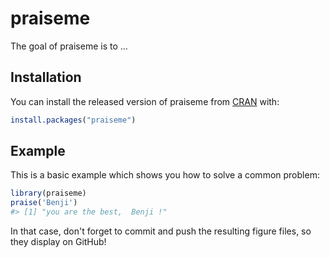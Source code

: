 
<!-- README.md is generated from README.Rmd. Please edit that file -->
praiseme
========

The goal of praiseme is to ...

Installation
------------

You can install the released version of praiseme from [CRAN](https://CRAN.R-project.org) with:

``` r
install.packages("praiseme")
```

Example
-------

This is a basic example which shows you how to solve a common problem:

``` r
library(praiseme)
praise('Benji')
#> [1] "you are the best,  Benji !"
```

In that case, don't forget to commit and push the resulting figure files, so they display on GitHub!
